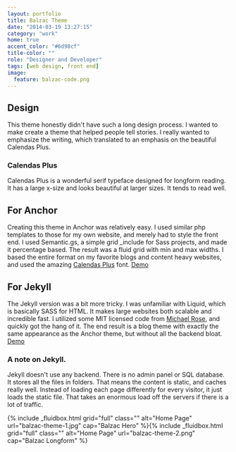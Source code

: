 ```yaml
---
layout: portfolio
title: Balzac Theme
date: "2014-03-19 13:27:15"
category: "work"
home: true
accent_color: "#6d98cf"
title-color: ""
role: "Designer and Developer"
tags: [web design, front end]
image:
  feature: balzac-code.png
---
```


## Design
This theme honestly didn't have such a long design process. I wanted to make create a theme that helped people tell stories. I really wanted to emphasize the writing, which translated to an emphasis on the beautiful Calendas Plus. 

### Calendas Plus
Calendas Plus is a wonderful serif typeface designed for longform reading. It has a large x-size and looks beautiful at larger sizes. It tends to read well. 

## For Anchor
Creating this theme in Anchor was relatively easy. I used similar php templates to those for my own website, and merely had to style the front end. I used Semantic.gs, a simple grid _include for Sass projects, and made it percentage based. The result was a fluid grid with min and max widths. I based the entire format on my favorite blogs and content heavy websites, and used the amazing [Calendas Plus](http://www.calendasplus.com/) font. 
<a href="http://gtat.me/balzac" target="_blank">Demo</a>

## For Jekyll
The Jekyll version was a bit more tricky. I was unfamiliar with Liquid, which is basically SASS for HTML. It makes large websites both scalable and incredible fast. I utilized some MIT licensed code from [Michael Rose](http://mademistakes.com/), and  quickly got the hang of it. The end result is a blog theme with exactly the same appearance as the Anchor theme, but without all the backend bloat.
<a href="http://jekyll.gtat.me/" target="_blank">Demo</a>
 

### A note on Jekyll.
Jekyll doesn't use any backend. There is no admin panel or SQL database. It stores all the files in folders. That means the content is static, and caches really well. Instead of loading each page differently for every visitor, it just loads the static file. That takes an enormous load off the servers if there is a lot of traffic.   

<div>
{% include _fluidbox.html grid="full" class="" alt="Home Page" url="balzac-theme-1.jpg" cap="Balzac Hero" %}{% include _fluidbox.html grid="full" class="" alt="Home Page" url="balzac-theme-2.png" cap="Balzac Longform" %}
</div>
